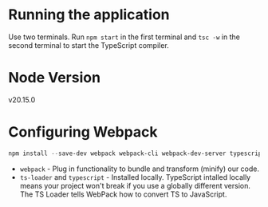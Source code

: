 # Running the application

Use two terminals. Run `npm start` in the first terminal and `tsc -w` in the second terminal to start the TypeScript compiler.

# Node Version

v20.15.0

# Configuring Webpack

```powershell
npm install --save-dev webpack webpack-cli webpack-dev-server typescript ts-loader
```

- `webpack` - Plug in functionality to bundle and transform (minify) our code.
- `ts-loader` and `typescript` - Installed locally. TypeScript intalled locally means your project won't break if you use a globally different version. The TS Loader tells WebPack how to convert TS to JavaScript.